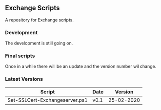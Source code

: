 ## Exchange Scripts

A repository for Exchange scripts. 

### Development

The development is still going on. 

### Final scripts

Once in a while there will be an update and the version number wil change.


### Latest Versions

| Script | Date | Version |
| --- | --- | --- |
| Set-SSLCert-Exchangeserver.ps1 | v0.1 | 25-02-2020|